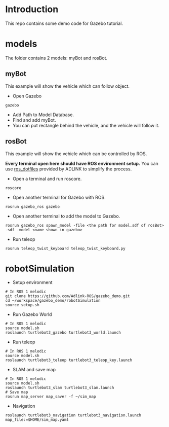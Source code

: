 # Introduction
This repo contains some demo code for Gazebo tutorial.

# models
The folder contains 2 models: myBot and rosBot.

## myBot
This example will show the vehicle which can follow object.

* Open Gazebo
```
gazebo
```
* Add Path to Model Database.
* Find and add myBot.
* You can put rectangle behind the vehicle, and the vehicle will follow it.

## rosBot
This example will show the vehicle which can be controlled by ROS.

**Every terminal open here should have ROS environment setup.**
You can use [ros_dotfiles](https://github.com/Adlink-ROS/ros_dotfiles) provided by ADLINK to simplify the process.

* Open a terminal and run roscore.
```
roscore
```
* Open another terminal for Gazebo with ROS.
```
rosrun gazebo_ros gazebo
```
* Open another terminal to add the model to Gazebo.
```
rosrun gazebo_ros spawn_model -file <the path for model.sdf of rosBot> -sdf -model <name shown in gazebo>
```
* Run teleop
```
rosrun teleop_twist_keyboard teleop_twist_keyboard.py
```

# robotSimulation
* Setup environment
```
# In ROS 1 melodic
git clone https://github.com/Adlink-ROS/gazebo_demo.git
cd ~/workspace/gazebo_demo/robotSimulation
source setup.sh
```
* Run Gazebo World
```
# In ROS 1 melodic
source model.sh
roslaunch turtlebot3_gazebo turtlebot3_world.launch
```
* Run teleop
```
# In ROS 1 melodic
source model.sh
roslaunch turtlebot3_teleop turtlebot3_teleop_key.launch
```
* SLAM and save map
```
# In ROS 1 melodic
source model.sh
roslaunch turtlebot3_slam turtlebot3_slam.launch
# Save map
rosrun map_server map_saver -f ~/sim_map
```
* Navigation
```
roslaunch turtlebot3_navigation turtlebot3_navigation.launch map_file:=$HOME/sim_map.yaml
```
